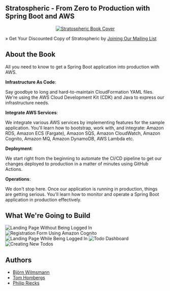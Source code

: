 ## Stratospheric - From Zero to Production with Spring Boot and AWS

<p align="center">
  <a href="https://stratospheric.dev">
    <img src="https://stratospheric.dev/assets/images/book-mockup-500.png" alt="Stratospheric Book Cover"/>
  </a>
</p>

» Get Your Discounted Copy of Stratospheric by [Joining Our Mailing List](https://stratospheric.dev/)

## About the Book

All you need to know to get a Spring Boot application into production with AWS.

**Infrastructure As Code**:

Say goodbye to long and hard-to-maintain CloudFormation YAML files. We're using the AWS Cloud Development Kit (CDK) and Java to express our infrastructure needs.

**Integrate AWS Services**:

We integrate various AWS services by implementing features for the sample application. You'll learn how to bootstrap, work with, and integrate: Amazon RDS, Amazon ECS (Fargate), Amazon SQS, Amazon CloudWatch, Amazon Cognito, Amazon MQ, Amazon DynamoDB, AWS Lambda etc.

**Deployment**:

We start right from the beginning to automate the CI/CD pipeline to get our changes deployed to production in a matter of minutes using GitHub Actions.

**Operations**:

We don't stop here. Once our application is running in production, things are getting serious. You'll learn how to monitor and operate a Spring Boot application in production effectively.

## What We're Going to Build

![Landing Page Without Being Logged In](https://stratospheric.dev/assets/images/application/stratospheric-overview-page-no-login.png)
![Registration Form Using Amazon Cognito](https://stratospheric.dev/assets/images/application/stratospheric-register-page.png)
![Landing Page While Being Logged In](https://stratospheric.dev/assets/images/application/stratospheric-overview-page-with-login.png)
![Todo Dashboard](https://stratospheric.dev/assets/images/application/stratospheric-dashboard-page.png)
![Creating New Todos](https://stratospheric.dev/assets/images/application/stratospheric-create-todo-page.png)

## Authors

- [Björn Wilmsmann](https://bjoernkw.com/)
- [Tom Hombergs](https://reflectoring.io/)
- [Philip Riecks](https://rieckpil.de/)
